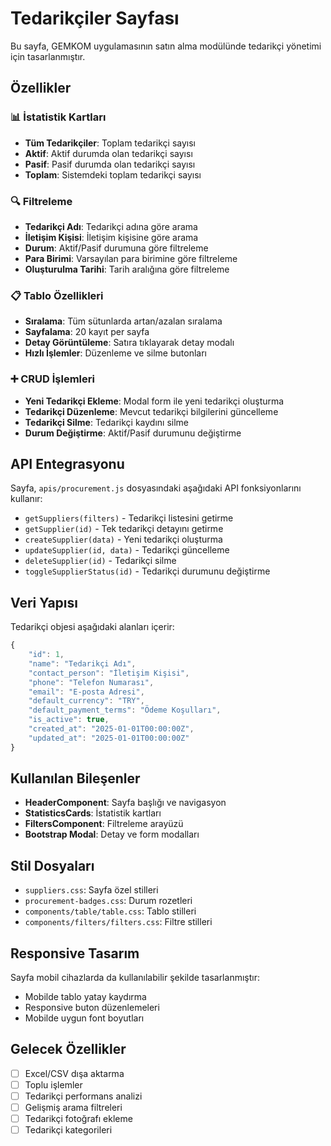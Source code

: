 # Tedarikçiler Sayfası

Bu sayfa, GEMKOM uygulamasının satın alma modülünde tedarikçi yönetimi için tasarlanmıştır.

## Özellikler

### 📊 İstatistik Kartları
- **Tüm Tedarikçiler**: Toplam tedarikçi sayısı
- **Aktif**: Aktif durumda olan tedarikçi sayısı
- **Pasif**: Pasif durumda olan tedarikçi sayısı
- **Toplam**: Sistemdeki toplam tedarikçi sayısı

### 🔍 Filtreleme
- **Tedarikçi Adı**: Tedarikçi adına göre arama
- **İletişim Kişisi**: İletişim kişisine göre arama
- **Durum**: Aktif/Pasif durumuna göre filtreleme
- **Para Birimi**: Varsayılan para birimine göre filtreleme
- **Oluşturulma Tarihi**: Tarih aralığına göre filtreleme

### 📋 Tablo Özellikleri
- **Sıralama**: Tüm sütunlarda artan/azalan sıralama
- **Sayfalama**: 20 kayıt per sayfa
- **Detay Görüntüleme**: Satıra tıklayarak detay modalı
- **Hızlı İşlemler**: Düzenleme ve silme butonları

### ➕ CRUD İşlemleri
- **Yeni Tedarikçi Ekleme**: Modal form ile yeni tedarikçi oluşturma
- **Tedarikçi Düzenleme**: Mevcut tedarikçi bilgilerini güncelleme
- **Tedarikçi Silme**: Tedarikçi kaydını silme
- **Durum Değiştirme**: Aktif/Pasif durumunu değiştirme

## API Entegrasyonu

Sayfa, `apis/procurement.js` dosyasındaki aşağıdaki API fonksiyonlarını kullanır:

- `getSuppliers(filters)` - Tedarikçi listesini getirme
- `getSupplier(id)` - Tek tedarikçi detayını getirme
- `createSupplier(data)` - Yeni tedarikçi oluşturma
- `updateSupplier(id, data)` - Tedarikçi güncelleme
- `deleteSupplier(id)` - Tedarikçi silme
- `toggleSupplierStatus(id)` - Tedarikçi durumunu değiştirme

## Veri Yapısı

Tedarikçi objesi aşağıdaki alanları içerir:

```javascript
{
    "id": 1,
    "name": "Tedarikçi Adı",
    "contact_person": "İletişim Kişisi",
    "phone": "Telefon Numarası",
    "email": "E-posta Adresi",
    "default_currency": "TRY",
    "default_payment_terms": "Ödeme Koşulları",
    "is_active": true,
    "created_at": "2025-01-01T00:00:00Z",
    "updated_at": "2025-01-01T00:00:00Z"
}
```

## Kullanılan Bileşenler

- **HeaderComponent**: Sayfa başlığı ve navigasyon
- **StatisticsCards**: İstatistik kartları
- **FiltersComponent**: Filtreleme arayüzü
- **Bootstrap Modal**: Detay ve form modalları

## Stil Dosyaları

- `suppliers.css`: Sayfa özel stilleri
- `procurement-badges.css`: Durum rozetleri
- `components/table/table.css`: Tablo stilleri
- `components/filters/filters.css`: Filtre stilleri

## Responsive Tasarım

Sayfa mobil cihazlarda da kullanılabilir şekilde tasarlanmıştır:
- Mobilde tablo yatay kaydırma
- Responsive buton düzenlemeleri
- Mobilde uygun font boyutları

## Gelecek Özellikler

- [ ] Excel/CSV dışa aktarma
- [ ] Toplu işlemler
- [ ] Tedarikçi performans analizi
- [ ] Gelişmiş arama filtreleri
- [ ] Tedarikçi fotoğrafı ekleme
- [ ] Tedarikçi kategorileri
